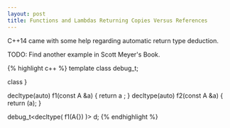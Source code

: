 ```yaml
---
layout: post
title: Functions and Lambdas Returning Copies Versus References
---
```


C++14 came with some help regarding automatic return type deduction.

TODO: Find another example in Scott Meyer's Book.

{% highlight c++ %}
template <typename T> class debug_t;

class }

decltype(auto) f1(const A &a) { return  a ; }
decltype(auto) f2(const A &a) { return (a); }

debug_t<decltype( f1(A{}) )> d;
{% endhighlight %}






